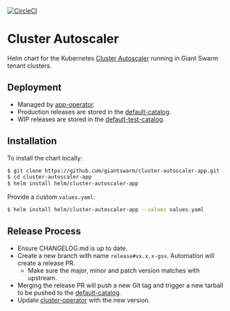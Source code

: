 [![CircleCI](https://dl.circleci.com/status-badge/img/gh/giantswarm/cluster-autoscaler-app/tree/master.svg?style=svg)](https://dl.circleci.com/status-badge/redirect/gh/giantswarm/cluster-autoscaler-app/tree/master)

# Cluster Autoscaler

Helm chart for the Kubernetes [Cluster Autoscaler](https://github.com/kubernetes/autoscaler/tree/master/cluster-autoscaler) running in Giant Swarm tenant clusters.

## Deployment

* Managed by [app-operator].
* Production releases are stored in the [default-catalog].
* WIP releases are stored in the [default-test-catalog].

## Installation

To install the chart locally:

```bash
$ git clone https://github.com/giantswarm/cluster-autoscaler-app.git
$ cd cluster-autoscaler-app
$ helm install helm/cluster-autoscaler-app
```

Provide a custom `values.yaml`:

```bash
$ helm install helm/cluster-autoscaler-app --values values.yaml
```

## Release Process

* Ensure CHANGELOG.md is up to date.
* Create a new branch with name `release#vx.x.x-gsx`. Automation will create a release PR.
  * Make sure the major, minor and patch version matches with upstream.
* Merging the release PR will push a new Git tag and trigger a new tarball to be pushed to the [default-catalog].
* Update [cluster-operator] with the new version.

[app-operator]: https://github.com/giantswarm/app-operator
[cluster-operator]: https://github.com/giantswarm/cluster-operator
[default-catalog]: https://github.com/giantswarm/default-catalog
[default-test-catalog]: https://github.com/giantswarm/default-test-catalog
